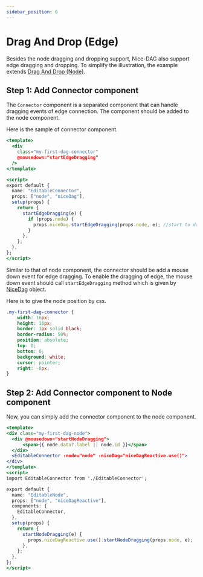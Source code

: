 ```yaml
---
sidebar_position: 6
---
```


# Drag And Drop (Edge)

Besides the node dragging and dropping support, Nice-DAG also support edge dragging and dropping. To simplify the illustration, the example extends [Drag And Drop (Node)](./node-drag-drop).

## Step 1: Add Connector component

The `Connector` component is a separated component that can handle dragging events of edge connection. The component should be added to the node component.

Here is the sample of connector component.
```jsx
<template>
  <div
    class="my-first-dag-connector"
    @mousedown="startEdgeDragging"
  />
</template>

<script>
export default {
  name: "EditableConnector",
  props: ["node", "niceDag"],
  setup(props) {
    return {
      startEdgeDragging(e) {
        if (props.node) {
          props.niceDag.startEdgeDragging(props.node, e); //start to dragging edge
        }
      },
    };
  },
};
</script>
```
Similar to that of node component, the connector should be add a mouse down event for edge dragging. To enable the dragging of edge, the mouse down event should call `startEdgeDragging` method which is given by [NiceDag](../api-ref/nice-dag.md) object.

Here is to give the node position by css.

```css
.my-first-dag-connector {
    width: 16px;
    height: 16px;
    border: 1px solid black;
    border-radius: 50%;
    position: absolute;
    top: 0;
    bottom: 0;
    background: white;
    cursor: pointer;
    right: -8px;
}
```

## Step 2: Add Connector component to Node component

Now, you can simply add the connector component to the node component.

```jsx
<template>
<div class="my-first-dag-node">
  <div @mousedown="startNodeDragging">
      <span>{{ node.data?.label || node.id }}</span>
  </div>
  <EditableConnector :node="node" :niceDag="niceDagReactive.use()">
</div>
</template>
<script>
import EditableConnector from './EditableConnector';

export default {
  name: "EditableNode",
  props: ["node", "niceDagReactive"],
  components: {
    EditableConnector,
  },
  setup(props) {
    return {
      startNodeDragging(e) {
        props.niceDagReactive.use().startNodeDragging(props.node, e);
      },
    };
  },
};
</script>
```
